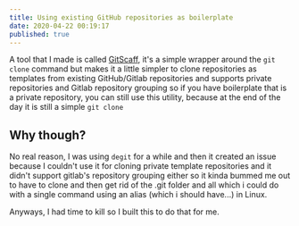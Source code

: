 ```yaml
---
title: Using existing GitHub repositories as boilerplate
date: 2020-04-22 00:19:17
published: true
---
```


A tool that I made is called [GitScaff](https://github.com/barelyhuman/gitscaff), it's a simple wrapper around the `git clone` command but makes it a
little simpler to clone repositories as templates from existing GitHub/Gitlab repositories and supports private repositories and Gitlab repository
grouping so if you have boilerplate that is a private repository, you can still use this utility, because at the end of the day it is still a simple
`git clone`

## Why though?

No real reason, I was using `degit` for a while and then it created an issue because I couldn't use it for cloning private template repositories and
it didn't support gitlab's repository grouping either so it kinda bummed me out to have to clone and then get rid of the .git folder and all which i
could do with a single command using an alias (which i should have...) in Linux.

Anyways, I had time to kill so I built this to do that for me.
